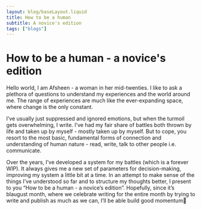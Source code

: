```yaml
---
layout: blog/baseLayout.liquid
title: How to be a human
subtitle: A novice's edition
tags: ["blogs"]
---
```


# How to be a human - a novice's edition

Hello world, I am Afsheen - a woman in her mid-twenties. I like to ask a plethora of questions to understand my experiences and the world around me. The range of experiences are much like the ever-expanding space, where change is the only constant.

I’ve usually just suppressed and ignored emotions, but when the turmoil gets overwhelming, I write. I’ve had my fair share of battles both thrown by life and taken up by myself - mostly taken up by myself. But to cope, you resort to the most basic, fundamental forms of connection and understanding of human nature - read, write, talk to other people i.e. communicate.

Over the years, I’ve developed a system for my battles (which is a forever WIP). It always gives me a new set of parameters for decision-making, improving my system a little bit at a time. In an attempt to make sense of the things I’ve understood so far and to structure my thoughts better, I present to you “How to be a human - a novice’s edition”. Hopefully, since it’s blaugust month, where we celebrate writing for the entire month by trying to write and publish as much as we can, I’ll be able build good momentum🤞
